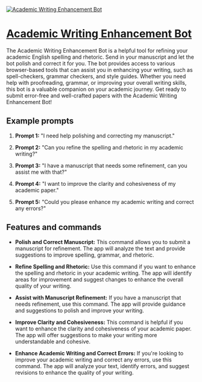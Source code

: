 [![Academic Writing Enhancement Bot](https://files.oaiusercontent.com/file-u4nLJGWtR2WIPrXk4bhkZXBS?se=2123-10-15T19%3A04%3A25Z&sp=r&sv=2021-08-06&sr=b&rscc=max-age%3D31536000%2C%20immutable&rscd=attachment%3B%20filename%3D229ca3b9-91c9-4709-a479-34cceb4ae57f.png&sig=1IVo752KS90c1XZw9jJjyi57%2BEK5jeOiPiwzB9iADp8%3D)](https://chat.openai.com/g/g-FClZOkmsc-academic-writing-enhancement-bot)

# [Academic Writing Enhancement Bot](https://chat.openai.com/g/g-FClZOkmsc-academic-writing-enhancement-bot)

The Academic Writing Enhancement Bot is a helpful tool for refining your academic English spelling and rhetoric. Send in your manuscript and let the bot polish and correct it for you. The bot provides access to various browser-based tools that can assist you in enhancing your writing, such as spell-checkers, grammar checkers, and style guides. Whether you need help with proofreading, grammar, or improving your overall writing skills, this bot is a valuable companion on your academic journey. Get ready to submit error-free and well-crafted papers with the Academic Writing Enhancement Bot!

## Example prompts

1. **Prompt 1:** "I need help polishing and correcting my manuscript."

2. **Prompt 2:** "Can you refine the spelling and rhetoric in my academic writing?"

3. **Prompt 3:** "I have a manuscript that needs some refinement, can you assist me with that?"

4. **Prompt 4:** "I want to improve the clarity and cohesiveness of my academic paper."

5. **Prompt 5:** "Could you please enhance my academic writing and correct any errors?"

## Features and commands

- **Polish and Correct Manuscript:** This command allows you to submit a manuscript for refinement. The app will analyze the text and provide suggestions to improve spelling, grammar, and rhetoric.

- **Refine Spelling and Rhetoric:** Use this command if you want to enhance the spelling and rhetoric in your academic writing. The app will identify areas for improvement and suggest changes to enhance the overall quality of your writing.

- **Assist with Manuscript Refinement:** If you have a manuscript that needs refinement, use this command. The app will provide guidance and suggestions to polish and improve your writing.

- **Improve Clarity and Cohesiveness:** This command is helpful if you want to enhance the clarity and cohesiveness of your academic paper. The app will offer suggestions to make your writing more understandable and cohesive.

- **Enhance Academic Writing and Correct Errors:** If you're looking to improve your academic writing and correct any errors, use this command. The app will analyze your text, identify errors, and suggest revisions to enhance the quality of your writing.
